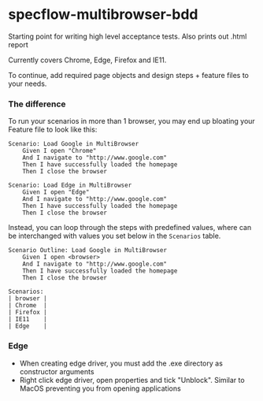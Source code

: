 # specflow-multibrowser-bdd
Starting point for writing high level acceptance tests. Also prints out .html report

Currently covers Chrome, Edge, Firefox and IE11. 

To continue, add required page objects and design steps + feature files to your needs.

### The difference

To run your scenarios in more than 1 browser, you may end up bloating your Feature file to look like this:
```
Scenario: Load Google in MultiBrowser
	Given I open "Chrome"
	And I navigate to "http://www.google.com"
	Then I have successfully loaded the homepage
	Then I close the browser
  
Scenario: Load Edge in MultiBrowser
	Given I open "Edge"
	And I navigate to "http://www.google.com"
	Then I have successfully loaded the homepage
	Then I close the browser
 ```

Instead, you can loop through the steps with predefined values, where <browser> can be interchanged with values you set below in the ```Scenarios``` table.

```
Scenario Outline: Load Google in MultiBrowser
	Given I open <browser>
	And I navigate to "http://www.google.com"
	Then I have successfully loaded the homepage
	Then I close the browser

Scenarios: 
| browser |
| Chrome  |
| Firefox |
| IE11    |
| Edge    |
```

### Edge

- When creating edge driver, you must add the .exe directory as constructor arguments
- Right click edge driver, open properties and tick "Unblock". Similar to MacOS preventing you from opening applications